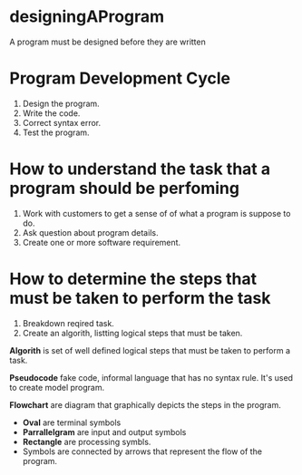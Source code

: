 # designingAProgram
A program must be designed before they are written 

Program Development Cycle 
=
1. Design the program.
2. Write the code.
3. Correct syntax error. 
4. Test the program. 

How to understand the task that a program should be perfoming 
= 
1. Work with customers to get a sense of of what a program is suppose to do. 
2. Ask question about program details.
3. Create one or more software requirement. 

How to determine the steps that must be taken to perform the task
= 
1. Breakdown reqired task. 
2. Create an algorith, listting logical steps that must be taken. 

**Algorith** is set of well defined logical steps that must be taken to perform a task. 

**Pseudocode** fake code, informal language that has no syntax rule. It's used to create model program. 

**Flowchart** are diagram that graphically depicts the steps in the program. 
- **Oval** are terminal symbols
- **Parrallelgram** are input and output symbols
- **Rectangle** are processing symbls.
- Symbols are connected by arrows that represent the flow of the program. 

